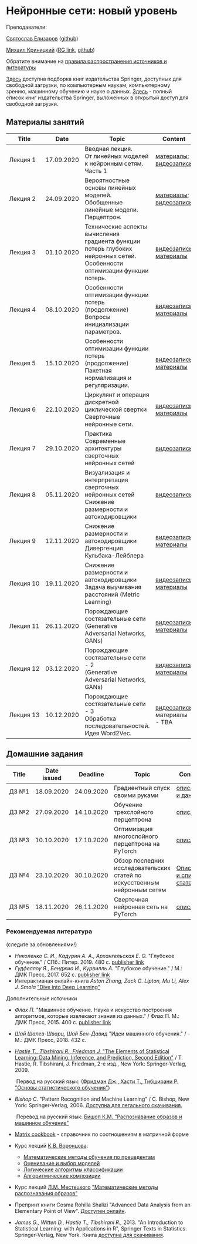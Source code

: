 # Нейронные сети: новый уровень
Преподаватели:

[Святослав Елизаров](https://github.com/DukeGonzo) ([github](https://github.com/DukeGonzo))

[Михаил Криницкий](https://sail.ocean.ru/viewuser.php?user=krinitsky) ([RG link](https://www.researchgate.net/profile/Mikhail_Krinitskiy), [github](https://github.com/MKrinitskiy))



Обратите внимание на [правила распространения источников и литературы](https://github.com/MKrinitskiy/ML4ES_2019-2020/blob/master/resources_policy.md)<br />

[Здесь](https://towardsdatascience.com/springer-has-released-65-machine-learning-and-data-books-for-free-961f8181f189) доступна подборка книг издательства Springer, доступных для свободной загрузки, по компьютерным наукам, компьютерному зрению, машинному обучению и науке о данных. [Здесь](https://link.springer.com/search/page/3?facet-content-type="Book"&package=openaccess) - полный список книг издательства Springer, выложенных в открытый доступ для свободной загрузки.


## Материалы занятий

| Title | Date | Topic | Content |
| ----- | ---- | ----- | ------- |
| Лекция 1 | 17.09.2020 | Вводная лекция.<br />От линейных моделей к нейронным сетям. Часть 1 | [материалы](https://github.com/mailcourses/technotrack-NN2020-lectures/tree/master/Lect01);<br />[видеозапись](https://www.dropbox.com/s/aucsed48shivyex/Lect01-record.mp4?dl=0) |
| Лекция 2 | 24.09.2020 | Вероятностные основы линейных моделей. <br />Обобщенные линейные модели. Перцептрон. | [материалы](https://github.com/mailcourses/technotrack-NN2020-lectures/tree/master/Lect02);<br />[видеозапись](https://www.dropbox.com/s/n7dm1uwjnot4rz5/Lect02-record.mp4?dl=0) |
| Лекция 3 | 01.10.2020 | Технические аспекты вычисления градиента функции потерь глубоких нейронных сетей.<br />Особенности оптимизации функции потерь. | [видеозапись](https://www.dropbox.com/s/go3bqm9az8zwmuz/Lect03-record.mp4?dl=0)<br />[материалы](https://github.com/mailcourses/technotrack-NN2020-lectures/tree/master/HW03)|
| Лекция 4 | 08.10.2020 | Особенности оптимизации функции потерь (продолжение)<br />Вопросы инициализации параметров. | [видеозапись](https://www.dropbox.com/s/exlrippv0qum5au/Lect04.mp4?dl=0)<br />[материалы](https://github.com/mailcourses/technotrack-NN2020-lectures/tree/master/Lect04) |
| Лекция 5 | 15.10.2020 | Особенности оптимизации функции потерь (продолжение)<br />Пакетная нормализация и регуляризации. | [видеозапись](https://www.dropbox.com/s/sojxmymazp66eks/Lect05.mp4?dl=0)<br />[материалы](https://github.com/mailcourses/technotrack-NN2020-lectures/tree/master/Lect05) |
| Лекция 6 | 22.10.2020 | Циркулянт и операция дискретной циклической свертки<br />Сверточные нейронные сети. | [видеозапись](https://www.dropbox.com/s/7qvoh53y2g5udnp/Lect06.mp4?dl=0)<br />[материалы](https://github.com/mailcourses/technotrack-NN2020-lectures/tree/master/Lect06) |
| Лекция 7 | 29.10.2020 | Практика<br />Современные архитектуры сверточных нейронных сетей | [видеозапись](https://www.dropbox.com/s/m727gp80hut6kel/Lect07.mp4?dl=0) |
| Лекция 8 | 05.11.2020 | Визуализация и интерпретация сверточных нейронных сетей<br />Снижение размерности и автокодировщики | [видеозапись](https://www.dropbox.com/s/hhzph686us2614z/Lect08.mp4?dl=0) |
| Лекция 9 | 12.11.2020 | Снижение размерности и автокодировщики<br />Дивергенция Кульбака-Лейблера | [видеозапись](https://www.dropbox.com/s/li8wht5i33spxb0/Lect09.mp4?dl=0)<br />[материалы](https://github.com/mailcourses/technotrack-NN2020-lectures/tree/master/Lect09) |
| Лекция 10 | 19.11.2020 | Снижение размерности и автокодировщики<br />Задача выучивания расстояний (Metric Learning) | [видеозапись](https://www.dropbox.com/s/yu02mjlljb0rkwt/Lect10.mp4?dl=0)<br />[материалы](https://github.com/mailcourses/technotrack-NN2020-lectures/tree/master/Lect10) |
| Лекция 11 | 26.11.2020 | Порождающие состязательные сети<br />(Generative Adversarial Networks, GANs) | [видеозапись](https://www.dropbox.com/s/jta6q96kg893daf/Lect11.mp4?dl=0)<br />[материалы](https://github.com/mailcourses/technotrack-NN2020-lectures/tree/master/Lect11) |
| Лекция 12 | 03.12.2020 | Порождающие состязательные сети - 2<br />(Generative Adversarial Networks, GANs) | [видеозапись](https://www.dropbox.com/s/mu39b9yc4de2xxb/Lect12.mp4?dl=0)<br />[материалы](https://github.com/mailcourses/technotrack-NN2020-lectures/tree/master/Lect12) |
| Лекция 13 | 10.12.2020 | Порождающие состязательные сети - 3<br />Обработка последовательностей. Идея Word2Vec. | [видеозапись](https://www.dropbox.com/s/yszfgl8dcfjq13o/Lect13.mp4?dl=0)<br />материалы - TBA |



## Домашние задания
| Title | Date issued |  Deadline  | Topic | Content |
| ----- | ----------- | ---------- | ----- | ------- |
| ДЗ №1 | 18.09.2020  | 24.09.2020 | Градиентный спуск своими руками | [описание и данные](https://github.com/mailcourses/technotrack-NN2020-lectures/tree/master/HW01) |
| ДЗ №2 | 27.09.2020  | 14.10.2020 | Обучение трехслойного перцептрона | [описание](https://github.com/mailcourses/technotrack-NN2020-lectures/tree/master/HW02) |
| ДЗ №3 | 10.10.2020  | 17.10.2020 | Оптимизация многослойного перцептрона на PyTorch | [описание](https://github.com/mailcourses/technotrack-NN2020-lectures/tree/master/HW03) |
| ДЗ №4 | 23.10.2020  | 30.10.2020 | Обзор последних исследовательских статей по искусственным нейронным сетям | [Описание и список статей](https://github.com/mailcourses/technotrack-NN2020-lectures/tree/master/HW04) |
| ДЗ №5 | 18.11.2020  | 26.11.2020 | Сверточная нейронная сеть на PyTorch | [описание](https://github.com/mailcourses/technotrack-NN2020-lectures/tree/master/HW05) |


### Рекомендуемая литература

(следите за обновлениями!)

- *Николенко С. И., Кадурин А. А., Архангельская Е. О.* "Глубокое обучение." / СПб.: Питер. 2019. 480 с. [publisher link](https://www.piter.com/product/glubokoe-obuchenie)
- *Гудфеллоу Я., Бенджио И., Курвилль А.* "Глубокое обучение." / М.: ДМК Пресс, 2017. 652 c. [publisher link](https://dmkpress.com/catalog/computer/data/978-5-97060-554-7/)
- Интерактивная онлайн-книга *Aston Zhang, Zack C. Lipton, Mu Li, Alex J. Smola* ["Dive into Deep Learning"](http://d2l.ai/) 

Дополнительные источники

- *Флах П.* "Машинное обучение. Наука и искусство построения алгоритмов, которые извлекают знания из данных." / Флах П. М.: ДМК Пресс, 2015. 400 c. [publisher link](https://dmkpress.com/catalog/computer/data/978-5-97060-273-7/)

- *Шай Шалев-Шварц, Шай Бен-Давид* "Идеи машинного обучения." / - М.: ДМК Пресс, 2018. 432 c.

- [*Hastie T., Tibshirani R., Friedman J.* "The Elements of Statistical Learning: Data Mining, Inference, and Prediction, Second Edition"](https://web.stanford.edu/~hastie/Papers/ESLII.pdf) / T. Hastie, R. Tibshirani, J. Friedman, 2-е изд., New York: Springer-Verlag, 2009.

  ​	Первод на русский язык: ([Фридман Дж., Хасти Т., Тибширани Р. "Основы статистического обучения"](http://www.combook.ru/product/11965387/))

- *Bishop C.* "Pattern Recognition and Machine Learning" / C. Bishop, New York: Springer-Verlag, 2006. [Доступна для легального скачивания.](http://users.isr.ist.utl.pt/~wurmd/Livros/school/Bishop%20-%20Pattern%20Recognition%20And%20Machine%20Learning%20-%20Springer%20%202006.pdf)

  ​	Перевод на русский язык: [Бишоп К.М. "Распознавание образов и машинное обучение"](http://www.combook.ru/product/11965388/)

- [Matrix cookbook](https://www.math.uwaterloo.ca/~hwolkowi/matrixcookbook.pdf) - справочник по соотношениям в матричной форме

- Курс лекций [К.В. Воронцова](http://www.machinelearning.ru/wiki/index.php?title=%D0%A3%D1%87%D0%B0%D1%81%D1%82%D0%BD%D0%B8%D0%BA:%D0%9A%D0%BE%D0%BD%D1%81%D1%82%D0%B0%D0%BD%D1%82%D0%B8%D0%BD_%D0%92%D0%BE%D1%80%D0%BE%D0%BD%D1%86%D0%BE%D0%B2):
  - [Математические методы обучения по прецедентам](http://www.machinelearning.ru/wiki/images/6/6d/Voron-ML-1.pdf)
  - [Оценивание и выбор моделей](http://www.machinelearning.ru/wiki/images/2/2d/Voron-ML-Modeling.pdf)
  - [Логические алгоритмы классификации](http://www.machinelearning.ru/wiki/images/3/3e/Voron-ML-Logic.pdf)
  - [Алгоритмические композиции](http://www.machinelearning.ru/wiki/images/0/0d/Voron-ML-Compositions.pdf)
  
- Курс лекций [Л.М. Местецкого](http://www.machinelearning.ru/wiki/index.php?title=%D0%A3%D1%87%D0%B0%D1%81%D1%82%D0%BD%D0%B8%D0%BA:Mest) ["Математические методы распознавания образов"](http://www.ccas.ru/frc/papers/mestetskii04course.pdf)

- Препринт книги Cosma Rohilla Shalizi "Advanced Data Analysis from an Elementary Point of View". [Доступен онлайн](https://www.stat.cmu.edu/~cshalizi/ADAfaEPoV/).

- *James G., Witten D., Hastie T., Tibshirani R.,* 2013. "An Introduction to Statistical Learning: with Applications in R", Springer Texts in Statistics. Springer-Verlag, New York. Книга [доступна для скачивания](http://faculty.marshall.usc.edu/gareth-james/ISL/ISLR%20Seventh%20Printing.pdf).